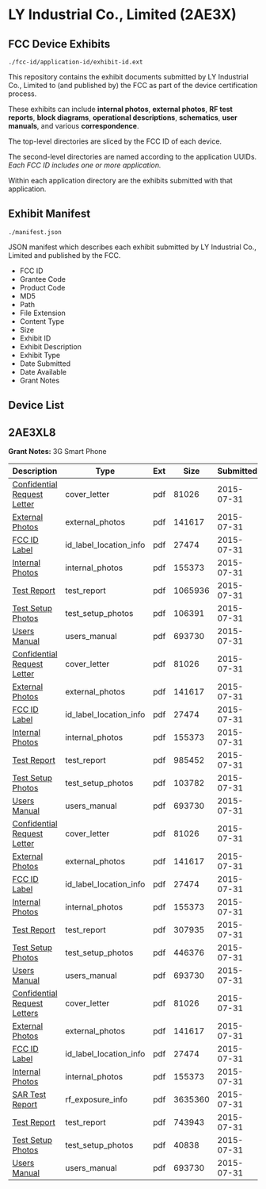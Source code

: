 # LY Industrial Co., Limited (2AE3X)
## FCC Device Exhibits

```
./fcc-id/application-id/exhibit-id.ext
```

This repository contains the exhibit documents submitted by LY Industrial Co., Limited to (and published by) the FCC as part of the device certification process.

These exhibits can include **internal photos**, **external photos**, **RF test reports**, **block diagrams**, **operational descriptions**, **schematics**, **user manuals**, and various **correspondence**.

The top-level directories are sliced by the FCC ID of each device.

The second-level directories are named according to the application UUIDs. *Each FCC ID includes one or more application.*

Within each application directory are the exhibits submitted with that application. 

## Exhibit Manifest

```
./manifest.json
```

JSON manifest which describes each exhibit submitted by LY Industrial Co., Limited and published by the FCC.

- FCC ID
- Grantee Code
- Product Code
- MD5
- Path
- File Extension
- Content Type
- Size
- Exhibit ID
- Exhibit Description
- Exhibit Type
- Date Submitted
- Date Available
- Grant Notes

## Device List
## 2AE3XL8
**Grant Notes:** 3G Smart Phone

| Description | Type | Ext | Size | Submitted | Available |
| ----------- | ---- | --- | ---- | --------- | --------- |
| [Confidential Request Letter](2AE3XL8/04180e0fdab08b7a9ebd3c7185b9ebeb/2699650.pdf) | cover_letter | pdf | 81026 | 2015-07-31 | 2015-07-31 |
| [External Photos](2AE3XL8/04180e0fdab08b7a9ebd3c7185b9ebeb/2699651.pdf) | external_photos | pdf | 141617 | 2015-07-31 | 2015-07-31 |
| [FCC ID Label](2AE3XL8/04180e0fdab08b7a9ebd3c7185b9ebeb/2699652.pdf) | id_label_location_info | pdf | 27474 | 2015-07-31 | 2015-07-31 |
| [Internal Photos](2AE3XL8/04180e0fdab08b7a9ebd3c7185b9ebeb/2699653.pdf) | internal_photos | pdf | 155373 | 2015-07-31 | 2015-07-31 |
| [Test Report](2AE3XL8/04180e0fdab08b7a9ebd3c7185b9ebeb/2699702.pdf) | test_report | pdf | 1065936 | 2015-07-31 | 2015-07-31 |
| [Test Setup Photos](2AE3XL8/04180e0fdab08b7a9ebd3c7185b9ebeb/2699703.pdf) | test_setup_photos | pdf | 106391 | 2015-07-31 | 2015-07-31 |
| [Users Manual](2AE3XL8/04180e0fdab08b7a9ebd3c7185b9ebeb/2699656.pdf) | users_manual | pdf | 693730 | 2015-07-31 | 2015-07-31 |
| [Confidential Request Letter](2AE3XL8/2fe35ab9b6520f83b7cc2f669d89d6a9/2699650.pdf) | cover_letter | pdf | 81026 | 2015-07-31 | 2015-07-31 |
| [External Photos](2AE3XL8/2fe35ab9b6520f83b7cc2f669d89d6a9/2699651.pdf) | external_photos | pdf | 141617 | 2015-07-31 | 2015-07-31 |
| [FCC ID Label](2AE3XL8/2fe35ab9b6520f83b7cc2f669d89d6a9/2699652.pdf) | id_label_location_info | pdf | 27474 | 2015-07-31 | 2015-07-31 |
| [Internal Photos](2AE3XL8/2fe35ab9b6520f83b7cc2f669d89d6a9/2699653.pdf) | internal_photos | pdf | 155373 | 2015-07-31 | 2015-07-31 |
| [Test Report](2AE3XL8/2fe35ab9b6520f83b7cc2f669d89d6a9/2699737.pdf) | test_report | pdf | 985452 | 2015-07-31 | 2015-07-31 |
| [Test Setup Photos](2AE3XL8/2fe35ab9b6520f83b7cc2f669d89d6a9/2699738.pdf) | test_setup_photos | pdf | 103782 | 2015-07-31 | 2015-07-31 |
| [Users Manual](2AE3XL8/2fe35ab9b6520f83b7cc2f669d89d6a9/2699656.pdf) | users_manual | pdf | 693730 | 2015-07-31 | 2015-07-31 |
| [Confidential Request Letter](2AE3XL8/79f7cc9405dbe2c89a351dadda2cb65a/2699650.pdf) | cover_letter | pdf | 81026 | 2015-07-31 | 2015-07-31 |
| [External Photos](2AE3XL8/79f7cc9405dbe2c89a351dadda2cb65a/2699651.pdf) | external_photos | pdf | 141617 | 2015-07-31 | 2015-07-31 |
| [FCC ID Label](2AE3XL8/79f7cc9405dbe2c89a351dadda2cb65a/2699652.pdf) | id_label_location_info | pdf | 27474 | 2015-07-31 | 2015-07-31 |
| [Internal Photos](2AE3XL8/79f7cc9405dbe2c89a351dadda2cb65a/2699653.pdf) | internal_photos | pdf | 155373 | 2015-07-31 | 2015-07-31 |
| [Test Report](2AE3XL8/79f7cc9405dbe2c89a351dadda2cb65a/2699654.pdf) | test_report | pdf | 307935 | 2015-07-31 | 2015-07-31 |
| [Test Setup Photos](2AE3XL8/79f7cc9405dbe2c89a351dadda2cb65a/2699655.pdf) | test_setup_photos | pdf | 446376 | 2015-07-31 | 2015-07-31 |
| [Users Manual](2AE3XL8/79f7cc9405dbe2c89a351dadda2cb65a/2699656.pdf) | users_manual | pdf | 693730 | 2015-07-31 | 2015-07-31 |
| [Confidential Request Letters](2AE3XL8/11c454c40a900bfd8c71ce4f71267ce7/2699650.pdf) | cover_letter | pdf | 81026 | 2015-07-31 | 2015-07-31 |
| [External Photos](2AE3XL8/11c454c40a900bfd8c71ce4f71267ce7/2699651.pdf) | external_photos | pdf | 141617 | 2015-07-31 | 2015-07-31 |
| [FCC ID Label](2AE3XL8/11c454c40a900bfd8c71ce4f71267ce7/2699652.pdf) | id_label_location_info | pdf | 27474 | 2015-07-31 | 2015-07-31 |
| [Internal Photos](2AE3XL8/11c454c40a900bfd8c71ce4f71267ce7/2699653.pdf) | internal_photos | pdf | 155373 | 2015-07-31 | 2015-07-31 |
| [SAR Test Report](2AE3XL8/11c454c40a900bfd8c71ce4f71267ce7/2699780.pdf) | rf_exposure_info | pdf | 3635360 | 2015-07-31 | 2015-07-31 |
| [Test Report](2AE3XL8/11c454c40a900bfd8c71ce4f71267ce7/2699782.pdf) | test_report | pdf | 743943 | 2015-07-31 | 2015-07-31 |
| [Test Setup Photos](2AE3XL8/11c454c40a900bfd8c71ce4f71267ce7/2699783.pdf) | test_setup_photos | pdf | 40838 | 2015-07-31 | 2015-07-31 |
| [Users Manual](2AE3XL8/11c454c40a900bfd8c71ce4f71267ce7/2699656.pdf) | users_manual | pdf | 693730 | 2015-07-31 | 2015-07-31 |
